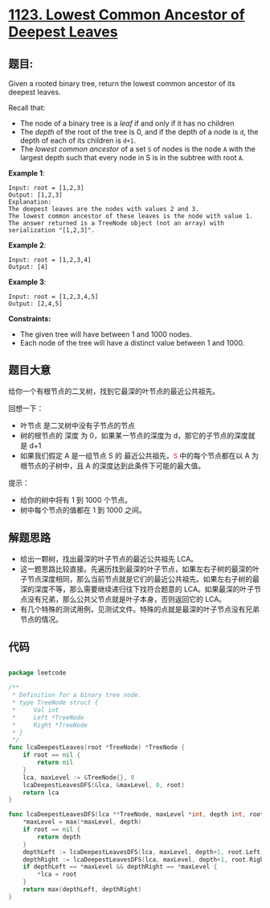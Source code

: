 # [1123. Lowest Common Ancestor of Deepest Leaves](https://leetcode.com/problems/lowest-common-ancestor-of-deepest-leaves/)


## 题目:

Given a rooted binary tree, return the lowest common ancestor of its deepest leaves.

Recall that:

- The node of a binary tree is a *leaf* if and only if it has no children
- The *depth* of the root of the tree is 0, and if the depth of a node is `d`, the depth of each of its children is `d+1`.
- The *lowest common ancestor* of a set `S` of nodes is the node `A` with the largest depth such that every node in S is in the subtree with root `A`.

**Example 1**:

    Input: root = [1,2,3]
    Output: [1,2,3]
    Explanation: 
    The deepest leaves are the nodes with values 2 and 3.
    The lowest common ancestor of these leaves is the node with value 1.
    The answer returned is a TreeNode object (not an array) with serialization "[1,2,3]".

**Example 2**:

    Input: root = [1,2,3,4]
    Output: [4]

**Example 3**:

    Input: root = [1,2,3,4,5]
    Output: [2,4,5]

**Constraints:**

- The given tree will have between 1 and 1000 nodes.
- Each node of the tree will have a distinct value between 1 and 1000.


## 题目大意


给你一个有根节点的二叉树，找到它最深的叶节点的最近公共祖先。

回想一下：

- 叶节点 是二叉树中没有子节点的节点
- 树的根节点的 深度 为 0，如果某一节点的深度为 d，那它的子节点的深度就是 d+1
- 如果我们假定 A 是一组节点 S 的 最近公共祖先，<font color="#c7254e" face="Menlo, Monaco, Consolas, Courier New, monospace">S</font> 中的每个节点都在以 A 为根节点的子树中，且 A 的深度达到此条件下可能的最大值。
 

提示：

- 给你的树中将有 1 到 1000 个节点。
- 树中每个节点的值都在 1 到 1000 之间。


## 解题思路


- 给出一颗树，找出最深的叶子节点的最近公共祖先 LCA。
- 这一题思路比较直接。先遍历找到最深的叶子节点，如果左右子树的最深的叶子节点深度相同，那么当前节点就是它们的最近公共祖先。如果左右子树的最深的深度不等，那么需要继续递归往下找符合题意的 LCA。如果最深的叶子节点没有兄弟，那么公共父节点就是叶子本身，否则返回它的 LCA。
- 有几个特殊的测试用例，见测试文件。特殊的点就是最深的叶子节点没有兄弟节点的情况。


## 代码

```go

package leetcode

/**
 * Definition for a binary tree node.
 * type TreeNode struct {
 *     Val int
 *     Left *TreeNode
 *     Right *TreeNode
 * }
 */
func lcaDeepestLeaves(root *TreeNode) *TreeNode {
	if root == nil {
		return nil
	}
	lca, maxLevel := &TreeNode{}, 0
	lcaDeepestLeavesDFS(&lca, &maxLevel, 0, root)
	return lca
}

func lcaDeepestLeavesDFS(lca **TreeNode, maxLevel *int, depth int, root *TreeNode) int {
	*maxLevel = max(*maxLevel, depth)
	if root == nil {
		return depth
	}
	depthLeft := lcaDeepestLeavesDFS(lca, maxLevel, depth+1, root.Left)
	depthRight := lcaDeepestLeavesDFS(lca, maxLevel, depth+1, root.Right)
	if depthLeft == *maxLevel && depthRight == *maxLevel {
		*lca = root
	}
	return max(depthLeft, depthRight)
}

```